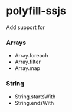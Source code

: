 # polyfill-ssjs

Add support for 

### Arrays
- Array.foreach
- Array.filter
- Array.map 
### String

- String.startsWith
- String.endsWith
